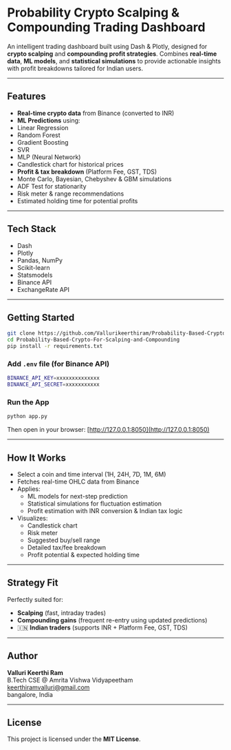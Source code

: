 # Probability Crypto Scalping & Compounding Trading Dashboard

An intelligent trading dashboard built using Dash & Plotly, designed for **crypto scalping** and **compounding profit strategies**. Combines **real-time data**, **ML models**, and **statistical simulations** to provide actionable insights with profit breakdowns tailored for Indian users.

---

##  Features

-  **Real-time crypto data** from Binance (converted to INR)
-  **ML Predictions** using:
  - Linear Regression
  - Random Forest
  - Gradient Boosting
  - SVR
  - MLP (Neural Network)
-  Candlestick chart for historical prices
-  **Profit & tax breakdown** (Platform Fee, GST, TDS)
-  Monte Carlo, Bayesian, Chebyshev & GBM simulations
-  ADF Test for stationarity
-  Risk meter & range recommendations
-  Estimated holding time for potential profits

---

## Tech Stack

- Dash
- Plotly
- Pandas, NumPy
- Scikit-learn
- Statsmodels
- Binance API
- ExchangeRate API

---

## Getting Started

```bash
git clone https://github.com/Vallurikeerthiram/Probability-Based-Crypto-For-Scalping-and-Compounding.git
cd Probability-Based-Crypto-For-Scalping-and-Compounding
pip install -r requirements.txt
```

### Add `.env` file (for Binance API)

```bash
BINANCE_API_KEY=xxxxxxxxxxxxxx
BINANCE_API_SECRET=xxxxxxxxxxx
```

### Run the App

```bash
python app.py
```

Then open in your browser: [http://127.0.0.1:8050](http://127.0.0.1:8050)

---

## How It Works

- Select a coin and time interval (1H, 24H, 7D, 1M, 6M)
- Fetches real-time OHLC data from Binance
- Applies:
  - ML models for next-step prediction
  - Statistical simulations for fluctuation estimation
  - Profit estimation with INR conversion & Indian tax logic
- Visualizes:
  - Candlestick chart
  - Risk meter
  - Suggested buy/sell range
  - Detailed tax/fee breakdown
  - Profit potential & expected holding time

---

## Strategy Fit

Perfectly suited for:

-  **Scalping** (fast, intraday trades)
-  **Compounding gains** (frequent re-entry using updated predictions)
- 🇮🇳 **Indian traders** (supports INR + Platform Fee, GST, TDS)

---

##  Author

**Valluri Keerthi Ram**  
B.Tech CSE @ Amrita Vishwa Vidyapeetham  
keerthiramvalluri@gmail.com  
bangalore, India

---

## License

This project is licensed under the **MIT License**.

